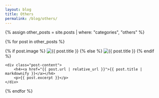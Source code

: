 ```yaml
---
layout: blog
title: Others
permalink: /blog/others/
---
```


{% assign other_posts = site.posts | where: "categories", "others" %}

{% for post in other_posts %}
<div class="post-item">
    <div class="post-image">
        {% if post.image %}
        <img src="{{ post.image | relative_url }}" alt="{{ post.title }}">
        {% else %}
        <img src="{{ '/assets/images/featured_default.png' | asset_url }}" alt="{{ post.title }}">
        {% endif %}
    </div>

    <div class="post-content">
        <h4><a href="{{ post.url | relative_url }}">{{ post.title | markdownify }}</a></h4>
        <p>{{ post.excerpt }}</p>
    </div>
</div>
{% endfor %}